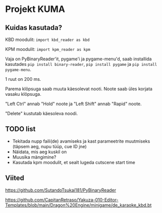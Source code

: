 # Projekt KUMA
## Kuidas kasutada?
KBD moodulit:
`import kbd_reader as kbd`

KPM moodulit:
`import kpm_reader as kpm`

Vaja on PyBinaryReader'it, pygame'i ja pygame-menu'd, saab installida kasutades `pip install binary-reader`, `pip install pygame` ja `pip install pygame-menu`.


1 ruut on 200 ms.

Parema klõpsuga saab muuta käesolevat nooti. Noote saab üles korjata vasaku klõpsuga.

"Left Ctrl" annab "Hold" noote ja "Left Shift" annab "Rapid" noote.

"Delete" kustutab käesoleva noodi.

## TODO list
* Tekitada nupp faili(de) avamiseks ja kast parameetrite muutmiseks (täpsem aeg, nupu tüüp, cue ID jne)
* Näidata, mis aeg kuskil on
* Muusika mängimine?
* Kasutada kpm moodulit, et sealt lugeda cutscene start time 

## Viited
https://github.com/SutandoTsukai181/PyBinaryReader

https://github.com/CapitanRetraso/Yakuza-010-Editor-Templates/blob/main/Dragon%20Engine/minigame/de_karaoke_kbd.bt
